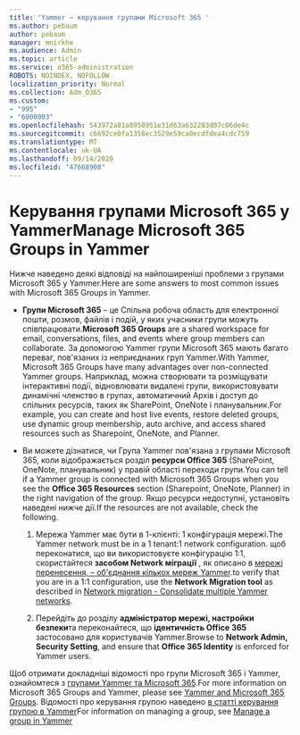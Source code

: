 ```yaml
---
title: 'Yammer – керування групами Microsoft 365 '
ms.author: pebaum
author: pebaum
manager: mnirkhe
ms.audience: Admin
ms.topic: article
ms.service: o365-administration
ROBOTS: NOINDEX, NOFOLLOW
localization_priority: Normal
ms.collection: Adm_O365
ms.custom:
- "995"
- "6000003"
ms.openlocfilehash: 543972a81a8958951e31d63a632283d07c06de4c
ms.sourcegitcommit: c6692ce0fa1358ec3529e59ca0ecdfdea4cdc759
ms.translationtype: MT
ms.contentlocale: uk-UA
ms.lasthandoff: 09/14/2020
ms.locfileid: "47668908"
---
```

# <a name="manage-microsoft-365-groups-in-yammer"></a><span data-ttu-id="b33b0-102">Керування групами Microsoft 365 у Yammer</span><span class="sxs-lookup"><span data-stu-id="b33b0-102">Manage Microsoft 365 Groups in Yammer</span></span>

<span data-ttu-id="b33b0-103">Нижче наведено деякі відповіді на найпоширеніші проблеми з групами Microsoft 365 у Yammer.</span><span class="sxs-lookup"><span data-stu-id="b33b0-103">Here are some answers to most common issues with Microsoft 365 Groups in Yammer.</span></span>

* <span data-ttu-id="b33b0-104">**Групи Microsoft 365** – це Спільна робоча область для електронної пошти, розмов, файлів і подій, у яких учасники групи можуть співпрацювати.</span><span class="sxs-lookup"><span data-stu-id="b33b0-104">**Microsoft 365 Groups** are a shared workspace for email, conversations, files, and events where group members can collaborate.</span></span> <span data-ttu-id="b33b0-105">За допомогою Yammer групи Microsoft 365 мають багато переваг, пов'язаних із неприєднаних груп Yammer.</span><span class="sxs-lookup"><span data-stu-id="b33b0-105">With Yammer, Microsoft 365 Groups have many advantages over non-connected Yammer groups.</span></span> <span data-ttu-id="b33b0-106">Наприклад, можна створювати та розміщувати інтерактивні події, відновлювати видалені групи, використовувати динамічні членство в групах, автоматичний Архів і доступ до спільних ресурсів, таких як SharePoint, OneNote і планувальник.</span><span class="sxs-lookup"><span data-stu-id="b33b0-106">For example, you can create and host live events, restore deleted groups, use dynamic group membership, auto archive, and access shared resources such as Sharepoint, OneNote, and Planner.</span></span>

* <span data-ttu-id="b33b0-107">Ви можете дізнатися, чи Група Yammer пов'язана з групами Microsoft 365, коли відображається розділ **ресурси Office 365** (SharePoint, OneNote, планувальник) у правій області переходи групи.</span><span class="sxs-lookup"><span data-stu-id="b33b0-107">You can tell if a Yammer group is connected with Microsoft 365 Groups when you see the **Office 365 Resources** section (Sharepoint, OneNote, Planner) in the right navigation of the group.</span></span> <span data-ttu-id="b33b0-108">Якщо ресурси недоступні, установіть наведені нижче дії.</span><span class="sxs-lookup"><span data-stu-id="b33b0-108">If the resources are not available, check the following.</span></span>

  1. <span data-ttu-id="b33b0-109">Мережа Yammer має бути в 1-клієнті: 1 конфігурація мережі.</span><span class="sxs-lookup"><span data-stu-id="b33b0-109">The Yammer network must be in a 1 tenant:1 network configuration.</span></span> <span data-ttu-id="b33b0-110">щоб переконатися, що ви використовуєте конфігурацію 1:1, скористайтеся **засобом Network міграції** , як описано в [мережі перенесення, – об'єднання кількох мереж Yammer](https://docs.microsoft.com/yammer/configure-your-yammer-network/consolidate-multiple-yammer-networks).</span><span class="sxs-lookup"><span data-stu-id="b33b0-110">to verify that you are in a 1:1 configuration, use the **Network Migration tool** as described in [Network migration - Consolidate multiple Yammer networks](https://docs.microsoft.com/yammer/configure-your-yammer-network/consolidate-multiple-yammer-networks).</span></span>

  2. <span data-ttu-id="b33b0-111">Перейдіть до розділу **адміністратор мережі, настройки безпеки**та переконайтеся, що **ідентичність Office 365** застосовано для користувачів Yammer.</span><span class="sxs-lookup"><span data-stu-id="b33b0-111">Browse to **Network Admin, Security Setting**, and ensure that **Office 365 Identity** is enforced for Yammer users.</span></span>

<span data-ttu-id="b33b0-112">Щоб отримати докладніші відомості про групи Microsoft 365 і Yammer, ознайомтеся з [групами Yammer та Microsoft 365](https://docs.microsoft.com/yammer/manage-yammer-groups/yammer-and-office-365-groups).</span><span class="sxs-lookup"><span data-stu-id="b33b0-112">For more information on Microsoft 365 Groups and Yammer, please see [Yammer and Microsoft 365 Groups](https://docs.microsoft.com/yammer/manage-yammer-groups/yammer-and-office-365-groups).</span></span> <span data-ttu-id="b33b0-113">Відомості про керування групою наведено [в статті керування групою в Yammer](https://support.office.com/article/Manage-a-group-in-Yammer-6e05c6d6-5548-4c88-89cd-e6757a514ef2)</span><span class="sxs-lookup"><span data-stu-id="b33b0-113">For information on managing a group, see [Manage a group in Yammer](https://support.office.com/article/Manage-a-group-in-Yammer-6e05c6d6-5548-4c88-89cd-e6757a514ef2)</span></span>
